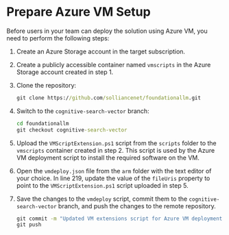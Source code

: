 # Prepare Azure VM Setup

Before users in your team can deploy the solution using Azure VM, you need to perform the following steps:

1. Create an Azure Storage account in the target subscription.

2. Create a publicly accessible container named `vmscripts` in the Azure Storage account created in step 1.

3. Clone the repository:
   
    ```cmd
    git clone https://github.com/solliancenet/foundationallm.git
    ```

4. Switch to the `cognitive-search-vector` branch:

    ```cmd
    cd foundationallm
    git checkout cognitive-search-vector
    ```

5. Upload the `VMScriptExtension.ps1` script from the `scripts` folder to the `vmscripts` container created in step 2. This script is used by the Azure VM deployment script to install the required software on the VM.

6. Open the `vmdeploy.json` file from the `arm` folder with the text editor of your choice. In line 219, update the value of the `fileUris` property to point to the `VMScriptExtension.ps1` script uploaded in step 5.

7. Save the changes to the `vmdeploy` script, commit them to the `cognitive-search-vector` branch, and push the changes to the remote repository.

    ```cmd
    git commit -m "Updated VM extensions script for Azure VM deployment"
    git push
    ```
